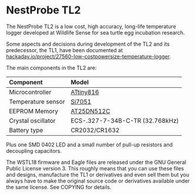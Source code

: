# NestProbe TL2

The NestProbe TL2 is a low cost, high accuracy, long-life temperature logger
developed at Wildlife Sense for sea turtle egg incubation research.

Some aspects and decisions during development of the TL2 and its predecessor,
the TL1, have been documented at
[hackaday.io/project/27560-low-costpowersize-temperature-logger](https://hackaday.io/project/27560-low-costpowersize-temperature-logger).

The main components in the TL2 are:

| Component          | Model       |
|:-------------------|:------------|
| Microcontroller    | [ATtiny816](https://www.microchip.com/wwwproducts/en/ATTINY816) |
| Temperature sensor | [Si7051](https://www.silabs.com/products/sensors/temperature/si705x/device.si7051) |
| EEPROM Memory      | [AT25DN512C](https://www.adestotech.com/products/dual-quad-spi-memory/) |
| Crystal oscillator | ECS-.327-7-34B-C-TR (32.768kHz) |
| Battery type       | CR2032/CR1632      |

Plus one SMD 0402 LED and a small number of pull-up resistors and decoupling capacitors.

The WSTL18 firmware and Eagle files are released under the GNU General Public
License version 3. This roughly means that you can use these files and designs,
manufacture the TL1 or derivatives and even sell them but you always have to
make the original source code or derivatives available under the same license.
See COPYING for details. 

